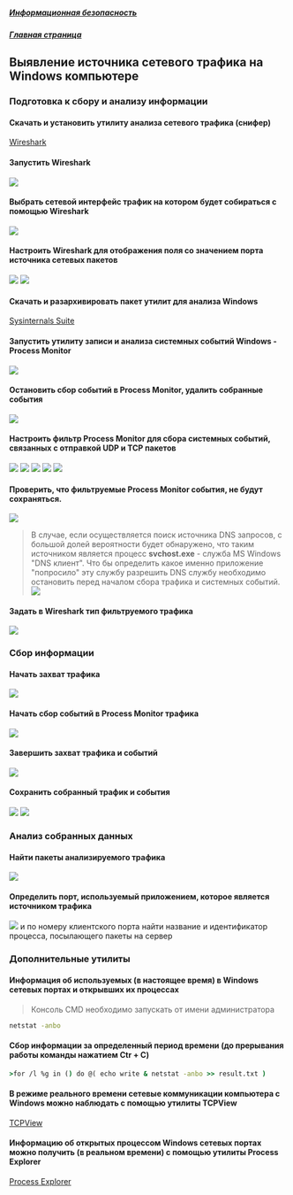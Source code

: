 ##### [Информационная безопасность](../index.md)
##### [Главная страница](../../index.md)
## Выявление источника сетевого трафика на Windows компьютере
### Подготовка к сбору и анализу информации
#### Скачать и установить утилиту анализа сетевого трафика (снифер)
 [Wireshark](https://www.wireshark.org)
#### Запустить Wireshark
![](1.png)
#### Выбрать сетевой интерфейс трафик на котором будет собираться с помощью Wireshark
![](2.png)
#### Настроить Wireshark для отображения поля со значением порта источника сетевых пакетов
![](3.png)
![](4.png)
#### Скачать и разархивировать пакет утилит для анализа Windows
[Sysinternals Suite](https://docs.microsoft.com/en-us/sysinternals/downloads/sysinternals-suite)
#### Запустить утилиту записи и анализа системных событий Windows - Process Monitor
![](5.png)
#### Остановить сбор событий в Process Monitor, удалить собранные события
![](6.png)
#### Настроить фильтр Process Monitor для сбора системных событий, связанных с отправкой UDP и TCP пакетов
![](7.png)
![](8.png)
![](9.png)
![](10.png)
![](11.png)
#### Проверить, что фильтруемые Process Monitor события, не будут сохраняться.
![](11.png)
> В случае, если осуществляется поиск источника DNS запросов, с большой долей вероятности будет обнаружено, что таким источником является процесс **svchost.exe** - служба MS Windows "DNS клиент".
Что бы определить какое именно приложение "попросило" эту службу разрешить DNS службу необходимо остановить перед началом сбора трафика и системных событий.
![](12.png)
#### Задать в Wireshark тип фильтруемого трафика
![](13.png)
### Сбор информации
#### Начать захват трафика
![](14.png)
#### Начать сбор событий в Process Monitor трафика
![](15.png)
#### Завершить захват трафика и событий
![](16.png)
#### Сохранить собранный трафик и события
![](17.png)
![](18.png)
### Анализ собранных данных
#### Найти пакеты анализируемого трафика
![](19.png)
#### Определить порт, используемый приложением, которое является источником трафика
![](20.png)
и по номеру клиентского порта найти название и идентификатор процесса, посылающего пакеты на сервер
### Дополнительные утилиты
#### Информация об используемых (в настоящее время) в Windows сетевых портах и открывших их процессах
> Консоль CMD необходимо запускать от имени администратора
```cmd
netstat -anbo
```
#### Сбор информации за определенный период времени (до прерывания работы команды нажатием Ctr + C)
```cmd
>for /l %g in () do @( echo write & netstat -anbo >> result.txt )
```
#### В режиме реального времени сетевые коммуникации компьютера с Windows можно наблюдать с помощью утилиты TCPView
[TCPView](https://technet.microsoft.com/ru-ru/sysinternals/tcpview.aspx)
#### Информацию об открытых процессом Windows сетевых портах можно получить (в реальном времени) с помощью утилиты Process Explorer
[Process Explorer](https://technet.microsoft.com/ru-ru/sysinternals/processexplorer.aspx)
